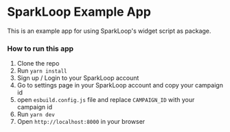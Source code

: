 # SparkLoop Example App

This is an example app for using SparkLoop's widget script as package.

### How to run this app

1. Clone the repo
1. Run `yarn install`
1. Sign up / Login to your SparkLoop account
1. Go to settings page in your SparkLoop account and copy your campaign id
1. open `esbuild.config.js` file and replace `CAMPAIGN_ID` with your campaign id
1. Run `yarn dev`
1. Open `http://localhost:8000` in your browser
